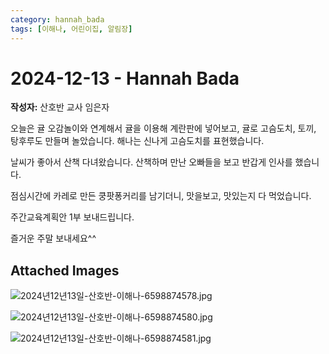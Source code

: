 ```yaml
---
category: hannah_bada
tags: [이해나, 어린이집, 알림장]
---
```


# 2024-12-13 - Hannah Bada

**작성자:** 산호반 교사 임은자  

오늘은 귤 오감놀이와 연계해서 귤을  이용해 계란판에 넣어보고, 귤로 고슴도치, 토끼, 탕후루도 만들며 놀았습니다.  해나는 신나게 고슴도치를 표현했습니다.

날씨가 좋아서 산책 다녀왔습니다.  산책하며 만난 오빠들을 보고 반갑게 인사를 했습니다.

점심시간에 카레로 만든 쿵팟퐁커리를 남기더니, 맛을보고, 맛있는지 다 먹었습니다.

주간교육계획안 1부 보내드립니다.

즐거운 주말 보내세요^^

## Attached Images
![2024년12년13일-산호반-이해나-6598874578.jpg](https://feghi.github.io/assets/img/bada_photo/2024년12년13일-산호반-이해나-6598874578.jpg)

![2024년12년13일-산호반-이해나-6598874580.jpg](https://feghi.github.io/assets/img/bada_photo/2024년12년13일-산호반-이해나-6598874580.jpg)

![2024년12년13일-산호반-이해나-6598874581.jpg](https://feghi.github.io/assets/img/bada_photo/2024년12년13일-산호반-이해나-6598874581.jpg)

